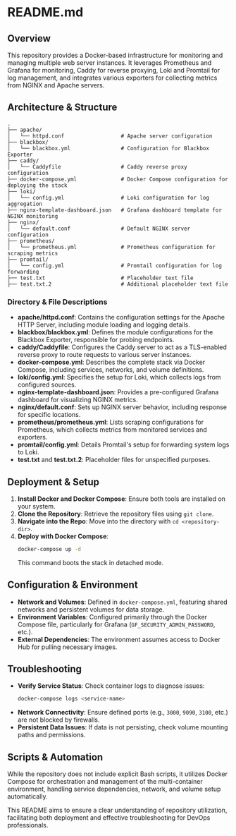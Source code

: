# README.md

## Overview

This repository provides a Docker-based infrastructure for monitoring and managing multiple web server instances. It leverages Prometheus and Grafana for monitoring, Caddy for reverse proxying, Loki and Promtail for log management, and integrates various exporters for collecting metrics from NGINX and Apache servers.

## Architecture & Structure

```
.
├── apache/
│   └── httpd.conf                  # Apache server configuration
├── blackbox/
│   └── blackbox.yml                # Configuration for Blackbox Exporter
├── caddy/
│   └── Caddyfile                   # Caddy reverse proxy configuration
├── docker-compose.yml              # Docker Compose configuration for deploying the stack
├── loki/
│   └── config.yml                  # Loki configuration for log aggregation
├── nginx-template-dashboard.json   # Grafana dashboard template for NGINX monitoring
├── nginx/
│   └── default.conf                # Default NGINX server configuration
├── prometheus/
│   └── prometheus.yml              # Prometheus configuration for scraping metrics
├── promtail/
│   └── config.yml                  # Promtail configuration for log forwarding
├── test.txt                        # Placeholder text file
├── test.txt.2                      # Additional placeholder text file
```

### Directory & File Descriptions

- **apache/httpd.conf**: Contains the configuration settings for the Apache HTTP Server, including module loading and logging details.
- **blackbox/blackbox.yml**: Defines the module configurations for the Blackbox Exporter, responsible for probing endpoints.
- **caddy/Caddyfile**: Configures the Caddy server to act as a TLS-enabled reverse proxy to route requests to various server instances.
- **docker-compose.yml**: Describes the complete stack via Docker Compose, including services, networks, and volume definitions.
- **loki/config.yml**: Specifies the setup for Loki, which collects logs from configured sources.
- **nginx-template-dashboard.json**: Provides a pre-configured Grafana dashboard for visualizing NGINX metrics.
- **nginx/default.conf**: Sets up NGINX server behavior, including response for specific locations.
- **prometheus/prometheus.yml**: Lists scraping configurations for Prometheus, which collects metrics from monitored services and exporters.
- **promtail/config.yml**: Details Promtail's setup for forwarding system logs to Loki.
- **test.txt** and **test.txt.2**: Placeholder files for unspecified purposes.

## Deployment & Setup

1. **Install Docker and Docker Compose**: Ensure both tools are installed on your system.
2. **Clone the Repository**: Retrieve the repository files using `git clone`.
3. **Navigate into the Repo**: Move into the directory with `cd <repository-dir>`.
4. **Deploy with Docker Compose**:
   ```bash
   docker-compose up -d
   ```
   This command boots the stack in detached mode.

## Configuration & Environment

- **Network and Volumes**: Defined in `docker-compose.yml`, featuring shared networks and persistent volumes for data storage.
- **Environment Variables**: Configured primarily through the Docker Compose file, particularly for Grafana (`GF_SECURITY_ADMIN_PASSWORD`, etc.).
- **External Dependencies**: The environment assumes access to Docker Hub for pulling necessary images.

## Troubleshooting

- **Verify Service Status**: Check container logs to diagnose issues:
  ```bash
  docker-compose logs <service-name>
  ```
- **Network Connectivity**: Ensure defined ports (e.g., `3000`, `9090`, `3100`, etc.) are not blocked by firewalls.
- **Persistent Data Issues**: If data is not persisting, check volume mounting paths and permissions.

## Scripts & Automation

While the repository does not include explicit Bash scripts, it utilizes Docker Compose for orchestration and management of the multi-container environment, handling service dependencies, network, and volume setup automatically.

This README aims to ensure a clear understanding of repository utilization, facilitating both deployment and effective troubleshooting for DevOps professionals.